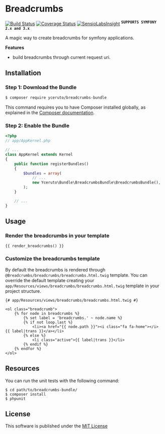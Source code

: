Breadcrumbs
===========

[![Build Status](https://travis-ci.org/yceruto/breadcrumbs-bundle.svg?branch=master)](https://travis-ci.org/yceruto/breadcrumbs-bundle)
[![Coverage Status](https://coveralls.io/repos/yceruto/breadcrumbs-bundle/badge.svg?branch=master&service=github)](https://coveralls.io/github/yceruto/breadcrumbs-bundle?branch=master)
[![SensioLabsInsight](https://insight.sensiolabs.com/projects/d5df66f3-377d-4f39-9875-bbda6e3d235d/mini.png)](https://insight.sensiolabs.com/projects/d5df66f3-377d-4f39-9875-bbda6e3d235d)
<sup><kbd>**SUPPORTS SYMFONY 2.x and 3.x**</kbd></sup>

A magic way to create breadcrumbs for symfony applications.

**Features**
* build breadcrumbs through current request uri.

Installation
------------

### Step 1: Download the Bundle

```bash
$ composer require yceruto/breadcrumbs-bundle
```

This command requires you to have Composer installed globally, as explained
in the [Composer documentation](https://getcomposer.org/doc/00-intro.md).

### Step 2: Enable the Bundle

```php
<?php
// app/AppKernel.php

// ...
class AppKernel extends Kernel
{
    public function registerBundles()
    {
        $bundles = array(
            // ...
            new Yceruto\Bundle\BreadcrumbsBundle\BreadcrumbsBundle(),
        );
    }

    // ...
}
```

Usage
-----

### Render the breadcrumbs in your template

```twig
{{ render_breadcrumbs() }}
```

### Customize the breadcrumbs template

By default the breadcrumbs is rendered through `@Breadcrumbs/breadcrumbs/breadcrumbs.html.twig` template. You can override the default template creating your `app/Resources/views/breadcrumbs/breadcrumbs.html.twig` template in your project structure.

```twig
{# app/Resources/views/breadcrumbs/breadcrumbs.html.twig #}

<ol class="breadcrumb">
    {% for node in breadcrumbs %}
        {% set label = 'breadcrumbs.' ~ node.name %}
        {% if not loop.last %}
            <li><a href="{{ node.path }}"><i class="fa fa-home"></i> {{ label|trans }}</a></li>
        {% else %}
            <li class="active">{{ label|trans }}</li>
        {% endif %}
    {% endfor %}
</ol>
```

Resources
---------

You can run the unit tests with the following command:

    $ cd path/to/breadcrumbs-bundle/
    $ composer install
    $ phpunit

License
-------

This software is published under the [MIT License](LICENSE)

